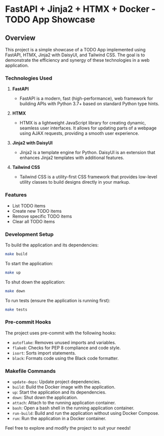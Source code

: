 # FastAPI + Jinja2 + HTMX + Docker - TODO App Showcase

## Overview

This project is a simple showcase of a TODO App implemented using FastAPI, HTMX, Jinja2 with DaisyUI, and Tailwind CSS. The goal is to demonstrate the efficiency and synergy of these technologies in a web application.

### Technologies Used

1. **FastAPI**

   - FastAPI is a modern, fast (high-performance), web framework for building APIs with Python 3.7+ based on standard Python type hints.

2. **HTMX**

   - HTMX is a lightweight JavaScript library for creating dynamic, seamless user interfaces. It allows for updating parts of a webpage using AJAX requests, providing a smooth user experience.

3. **Jinja2 with DaisyUI**

   - Jinja2 is a template engine for Python. DaisyUI is an extension that enhances Jinja2 templates with additional features.

4. **Tailwind CSS**
   - Tailwind CSS is a utility-first CSS framework that provides low-level utility classes to build designs directly in your markup.

### Features

- List TODO items
- Create new TODO items
- Remove specific TODO items
- Clear all TODO items

### Development Setup

To build the application and its dependencies:

```bash
make build
```

To start the application:

```bash
make up
```

To shut down the application:

```bash
make down
```

To run tests (ensure the application is running first):

```bash
make tests
```

### Pre-commit Hooks

The project uses pre-commit with the following hooks:

- `autoflake`: Removes unused imports and variables.
- `flake8`: Checks for PEP 8 compliance and code style.
- `isort`: Sorts import statements.
- `black`: Formats code using the Black code formatter.

### Makefile Commands

- `update-deps`: Update project dependencies.
- `build`: Build the Docker image with the application.
- `up`: Start the application and its dependencies.
- `down`: Shut down the application.
- `attach`: Attach to the running application container.
- `bash`: Open a bash shell in the running application container.
- `run-build`: Build and run the application without using Docker Compose.
- `run`: Run the application in a Docker container.

Feel free to explore and modify the project to suit your needs!
